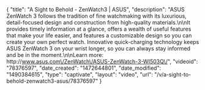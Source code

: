 {
    "title": "A Sight to Behold - ZenWatch3 | ASUS",
    "description": "ASUS ZenWatch 3 follows the tradition of fine watchmaking with its luxurious, detail-focused design and construction from high-quality materials.\n\nIt provides timely information at a glance, offers a wealth of useful features that make your life easier, and features a customizable design so you can create your own perfect watch. Innovative quick-charging technology keeps ASUS ZenWatch 3 on your wrist longer, so you can always stay informed and be in the moment.\n\nLearn more: http:\/\/www.asus.com\/ZenWatch\/ASUS-ZenWatch-3-WI503Q\/",
    "videoid": "78376597",
    "date_created": "1472644801",
    "date_modified": "1490384615",
    "type": "captivate",
    "layout": "video",
    "url": "\/v\/a-sight-to-behold-zenwatch3-asus\/78376597"
}